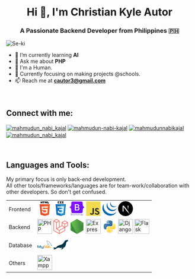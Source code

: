 <h1 align="center">Hi 👋, I'm Christian Kyle Autor</h1>
<h3 align="center">A Passionate Backend Developer from Philippines 🇵🇭</h3>

<p align="left"> <img src="https://komarev.com/ghpvc/?username=Se-ki&label=Profile%20views&color=0e75b6&style=flat" alt="Se-ki" /> </p>

- 🌱 I’m currently learning **AI**
- 💬 Ask me about **PHP**
- 🔭 I'm a Human.
- 🌱 Currently focusing on making projects @schools.
- 📫 Reach me at **[cautor3@gmail.com](mailto:cautor3@gmail.com)**


<br>
<h2 align="left">Connect with me:</h2>
<p align="left">
<a href="mailto:cautor3"><img align="center" src="https://upload.wikimedia.org/wikipedia/commons/7/7e/Gmail_icon_%282020%29.svg" alt="mahmudun_nabi_kajal" height="30" width="40" /></a>
<a href="https://www.linkedin.com/in/christian-kyle-autor-8a25a7260/" target="blank"><img align="center" src="https://raw.githubusercontent.com/rahuldkjain/github-profile-readme-generator/master/src/images/icons/Social/linked-in-alt.svg" alt="mahmudun-nabi-kajal" height="30" width="40" /></a>
<a href="https://www.facebook.com/Riskyle14" target="blank"><img align="center" src="https://raw.githubusercontent.com/rahuldkjain/github-profile-readme-generator/master/src/images/icons/Social/facebook.svg" alt="mahmudunnabikajal" height="30" width="40" /></a>
<a href="https://www.instagram.com/riskyle_/" target="blank"><img align="center" src="https://raw.githubusercontent.com/rahuldkjain/github-profile-readme-generator/master/src/images/icons/Social/instagram.svg" alt="mahmudun_nabi_kajal" height="30" width="40" /></a>
</p>
<br>
<h2 align="left">Languages and Tools:</h2>

My primary focus is only back-end development.<br>
All other tools/frameworks/languages are for team-work/collaboration with other developers. So don't get confused.

<table>
    <tr>
      <td>
        Frontend
      </td>
      <td>
        <img title="HTML" src="https://raw.githubusercontent.com/devicons/devicon/master/icons/html5/html5-original-wordmark.svg" width="40" height="40">
        <img title="CSS" src="https://raw.githubusercontent.com/devicons/devicon/master/icons/css3/css3-original-wordmark.svg" width="40" height="40">
        <img title="Bootstrap" src="https://raw.githubusercontent.com/devicons/devicon/master/icons/bootstrap/bootstrap-original-wordmark.svg" width="40" height="40">
        <img title="JavaScript" src="https://raw.githubusercontent.com/devicons/devicon/master/icons/javascript/javascript-original.svg" width="40" height="40">
        <img title="JQuery" src="https://raw.githubusercontent.com/devicons/devicon/master/icons/jquery/jquery-original.svg" width="40" height="40">
        <img title="NextJS" src="https://raw.githubusercontent.com/devicons/devicon/master/icons/nextjs/nextjs-original.svg" width="40" height="40">
      </td>
    </tr>
   <tr>
      <td>
        Backend
      </td>
      <td>
        <img title="PHP" src="https://www.php.net/favicon.ico" width="40" height="40">
        <img title="Laravel" src="https://raw.githubusercontent.com/devicons/devicon/master/icons/laravel/laravel-original.svg" width="40" height="40">
        <img title="Node.js" src="https://raw.githubusercontent.com/devicons/devicon/master/icons/nodejs/nodejs-original.svg" width="40" height="40">
        <img title="Express" src="http://expressjs.com/images/favicon.png" width="40" height="40">
        <img title="Python" src="https://raw.githubusercontent.com/devicons/devicon/master/icons/python/python-original.svg" width="40" height="40">
        <img title="Django" src="https://www.djangoproject.com/favicon.ico" width="40" height="40">
        <img title="Flask" src="https://flask.palletsprojects.com/en/3.0.x/_static/shortcut-icon.png" width="40" height="40">
      </td>
    </tr>
     <tr>
      <td>
        Database
      </td>
      <td>
        <img title="MySQL" src="https://raw.githubusercontent.com/devicons/devicon/master/icons/mysql/mysql-original-wordmark.svg" width="40" height="40">
        <img title="MariaDB" src="https://raw.githubusercontent.com/devicons/devicon/master/icons/mariadb/mariadb-original.svg" width="40" height="40">
      </td>
    </tr>
    <tr>
      <td>
        Others
      </td>
      <td>
        <img title="Xampp" src="https://www.apachefriends.org//images/favicon-18f9bd42.png" width="40" height="40">
      </td>
    </tr>
</table>
<p align="left">


</p>

